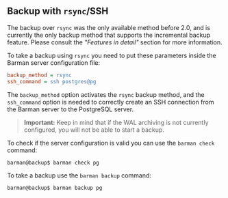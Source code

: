 ## Backup with `rsync`/SSH

The backup over `rsync` was the only available method before 2.0, and
is currently the only backup method that supports the incremental
backup feature. Please consult the _"Features in detail"_ section for
more information.

To take a backup using `rsync` you need to put these parameters inside
the Barman server configuration file:

``` ini
backup_method = rsync
ssh_command = ssh postgres@pg
```

The `backup_method` option activates the `rsync` backup method, and
the `ssh_command` option is needed to correctly create an SSH
connection from the Barman server to the PostgreSQL server.

> **Important:** Keep in mind that if the WAL archiving is not
> currently configured, you will not be able to start a backup.

To check if the server configuration is valid you can use the `barman
check` command:

``` bash
barman@backup$ barman check pg
```

To take a backup use the `barman backup` command:

``` bash
barman@backup$ barman backup pg
```

